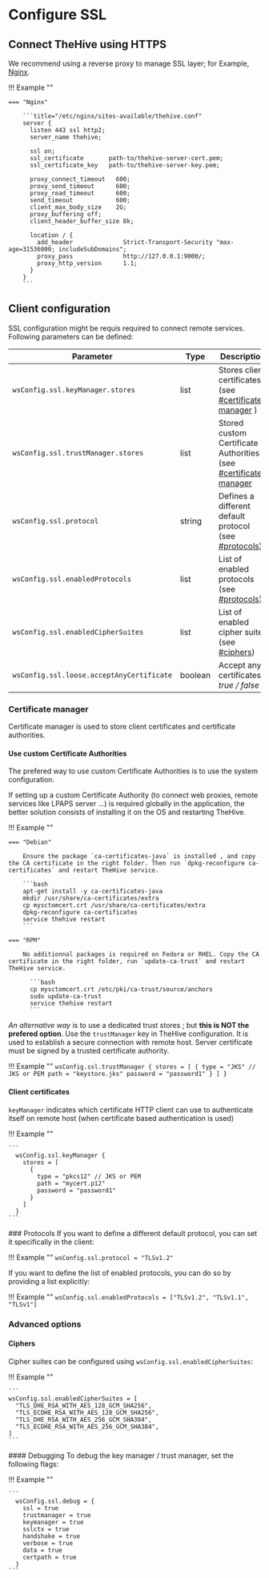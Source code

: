 # Configure SSL

## Connect TheHive using HTTPS

We recommend using a reverse proxy to manage SSL layer; for Example, [Nginx](https://www.nginx.com). 

!!! Example ""

    === "Nginx"

        ```title="/etc/nginx/sites-available/thehive.conf"
        server {
          listen 443 ssl http2;
          server_name thehive;

          ssl on;
          ssl_certificate       path-to/thehive-server-cert.pem;
          ssl_certificate_key   path-to/thehive-server-key.pem;

          proxy_connect_timeout   600;
          proxy_send_timeout      600;
          proxy_read_timeout      600;
          send_timeout            600;
          client_max_body_size    2G;
          proxy_buffering off;
          client_header_buffer_size 8k;

          location / {
            add_header              Strict-Transport-Security "max-age=31536000; includeSubDomains";
            proxy_pass              http://127.0.0.1:9000/;
            proxy_http_version      1.1;
          }
        }
        ```

## Client configuration

SSL configuration might be requis required to connect remote services. Following parameters can be defined: 

| Parameter                                | Type           | Description                          |
| -----------------------------------------| -------------- | ------------------------------------ |
| `wsConfig.ssl.keyManager.stores`         | list           | Stores client certificates (see [#certificate-manager](#certificate-manager) )    |
| `wsConfig.ssl.trustManager.stores`       | list           | Stored custom Certificate Authorities (see [#certificate-manager](#certificate-manager) |
| `wsConfig.ssl.protocol`                  | string         | Defines a different default protocol (see [#protocols](#protocols)) |
| `wsConfig.ssl.enabledProtocols`          | list           | List of enabled protocols (see [#protocols](#protocols)) |
| `wsConfig.ssl.enabledCipherSuites`       | list           | List of enabled cipher suites (see [#ciphers](#ciphers)) |
| `wsConfig.ssl.loose.acceptAnyCertificate`| boolean        | Accept any certificates *true / false* |



### Certificate manager
Certificate manager is used to store client certificates and certificate authorities.

#### Use custom Certificate Authorities

The prefered way to use custom Certificate Authorities is to use the system configuration. 

If setting up a custom Certificate Authority (to connect web proxies, remote services like LPAPS server ...) is required globally in the application, the better solution consists of installing it on the OS and restarting TheHive. 

!!! Example ""

    === "Debian"

        Ensure the package `ca-certificates-java` is installed , and copy the CA certificate in the right folder. Then run `dpkg-reconfigure ca-certificates` and restart TheHive service. 

        ```bash
        apt-get install -y ca-certificates-java
        mkdir /usr/share/ca-certificates/extra
        cp mysctomcert.crt /usr/share/ca-certificates/extra
        dpkg-reconfigure ca-certificates
        service thehive restart
        ```

    === "RPM"

        No additionnal packages is required on Fedora or RHEL. Copy the CA certificate in the right folder, run `update-ca-trust` and restart TheHive service.

          ```bash
          cp mysctomcert.crt /etc/pki/ca-trust/source/anchors
          sudo update-ca-trust 
          service thehive restart
          ```


*An alternative way* is to use a dedicated trust stores ; but **this is NOT the prefered option**. Use the `trustManager` key in TheHive configuration. It is used to establish a secure connection with remote host. Server certificate must be signed by a trusted certificate authority.

!!! Example ""
    ```
      wsConfig.ssl.trustManager {
        stores = [
          {
            type = "JKS" // JKS or PEM
            path = "keystore.jks"
            password = "password1"
          }
        ]
      }
    ```


#### Client certificates

`keyManager` indicates which certificate HTTP client can use to authenticate itself on remote host (when certificate based authentication is used)

!!! Example ""

    ```
      wsConfig.ssl.keyManager {
        stores = [
          {
            type = "pkcs12" // JKS or PEM
            path = "mycert.p12"
            password = "password1"
          }
        ]
      }
    ```

### Protocols
If you want to define a different default protocol, you can set it specifically in the client:

!!! Example ""
    ```
    wsConfig.ssl.protocol = "TLSv1.2"
    ```


If you want to define the list of enabled protocols, you can do so by providing a list explicitly:

!!! Example ""
    ```
    wsConfig.ssl.enabledProtocols = ["TLSv1.2", "TLSv1.1", "TLSv1"]
    ```

### Advanced options

####  Ciphers
Cipher suites can be configured using `wsConfig.ssl.enabledCipherSuites`:

!!! Example ""

    ```
    wsConfig.ssl.enabledCipherSuites = [
      "TLS_DHE_RSA_WITH_AES_128_GCM_SHA256",
      "TLS_ECDHE_RSA_WITH_AES_128_GCM_SHA256",
      "TLS_DHE_RSA_WITH_AES_256_GCM_SHA384",
      "TLS_ECDHE_RSA_WITH_AES_256_GCM_SHA384",
    ]
    ```

#### Debugging
To debug the key manager / trust manager, set the following flags:

!!! Example ""

    ```
      wsConfig.ssl.debug = {
        ssl = true
        trustmanager = true
        keymanager = true
        sslctx = true
        handshake = true
        verbose = true
        data = true
        certpath = true
      }
    ```